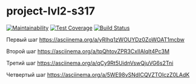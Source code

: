 # project-lvl2-s317
[![Maintainability](https://api.codeclimate.com/v1/badges/8fbe69da3fca0e3ccc7e/maintainability)](https://codeclimate.com/github/skhrv/project-lvl2-s317/maintainability) [![Test Coverage](https://api.codeclimate.com/v1/badges/8fbe69da3fca0e3ccc7e/test_coverage)](https://codeclimate.com/github/skhrv/project-lvl2-s317/test_coverage) [![Build Status](https://travis-ci.org/skhrv/project-lvl2-s317.svg?branch=master)](https://travis-ci.org/skhrv/project-lvl2-s317)

Первый шаг https://asciinema.org/a/yRIhq1zWOUYDz0ZoWOAT1mcbw


Второй шаг https://asciinema.org/a/tpQhtovZPR3CxIIAlqIt4Pc3M


Третий шаг https://asciinema.org/a/qCy9Rt5UidnVswQjuVG6s2Tni


Четвертый шаг https://asciinema.org/a/5WE98vSNdICQVZTOIczZ0LAdK
